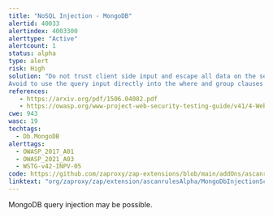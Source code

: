 ```yaml
---
title: "NoSQL Injection - MongoDB"
alertid: 40033
alertindex: 4003300
alerttype: "Active"
alertcount: 1
status: alpha
type: alert
risk: High
solution: "Do not trust client side input and escape all data on the server side. 
Avoid to use the query input directly into the where and group clauses and upgrade all drivers at the latest available version."
references:
   - https://arxiv.org/pdf/1506.04082.pdf
   - https://owasp.org/www-project-web-security-testing-guide/v41/4-Web_Application_Security_Testing/07-Input_Validation_Testing/05.6-Testing_for_NoSQL_Injection.html
cwe: 943
wasc: 19
techtags: 
  - Db.MongoDB
alerttags: 
  - OWASP_2017_A01
  - OWASP_2021_A03
  - WSTG-v42-INPV-05
code: https://github.com/zaproxy/zap-extensions/blob/main/addOns/ascanrulesAlpha/src/main/java/org/zaproxy/zap/extension/ascanrulesAlpha/MongoDbInjectionScanRule.java
linktext: "org/zaproxy/zap/extension/ascanrulesAlpha/MongoDbInjectionScanRule.java"
---
```

MongoDB query injection may be possible.
